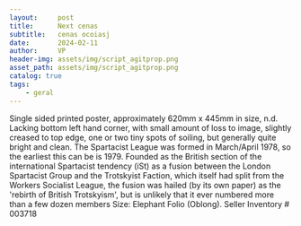 ```yaml
---
layout:     post
title:      Next cenas
subtitle:   cenas ocoiasj
date:       2024-02-11
author:     VP
header-img: assets/img/script_agitprop.png
asset_path: assets/img/script_agitprop.png
catalog: true
tags:
    - geral
---
```




Single sided printed poster, approximately 620mm x 445mm in size, n.d. Lacking bottom left hand corner, with small amount of loss to image, slightly creased to top edge, one or two tiny spots of soiling, but generally quite bright and clean. The Spartacist League was formed in March/April 1978, so the earliest this can be is 1979. Founded as the British section of the international Spartacist tendency (iSt) as a fusion between the London Spartacist Group and the Trotskyist Faction, which itself had split from the Workers Socialist League, the fusion was hailed (by its own paper) as the 'rebirth of British Trotskyism', but is unlikely that it ever numbered more than a few dozen members Size: Elephant Folio (Oblong). Seller Inventory # 003718